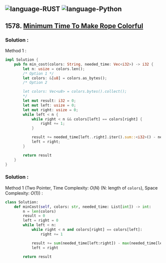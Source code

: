 ![language-RUST](https://img.shields.io/badge/%20-RUST-8d4004?style=for-the-badge&logo=RUST)
![language-Python](https://img.shields.io/badge/%20-Python-ffd43b?style=for-the-badge&logo=PYTHON)
---

## 1578. [Minimum Time To Make Rope Colorful](https://leetcode.com/problems/minimum-time-to-make-rope-colorful)

### Solution :

Method 1 :
```rust
impl Solution {
    pub fn min_cost(colors: String, needed_time: Vec<i32>) -> i32 {
        let n: usize = colors.len();
        /* Option 1 */
        let colors: &[u8] = colors.as_bytes();
        /* Option 2

        let colors: Vec<u8> = colors.bytes().collect();
        */
        let mut result: i32 = 0;
        let mut left: usize = 0;
        let mut right: usize = 0;
        while left < n {
            while right < n && colors[left] == colors[right] {
                right += 1;
            }

            result += needed_time[left..right].iter().sum::<i32>() - needed_time[left..right].iter().max().unwrap();
            left = right;
        }

        return result
    }
}
```

### Solution :

Method 1 (Two Pointer, Time Complexity: $O(N)$ (N: length of `colors`), Space Complexity: $O(1)$) :
```python
class Solution:
    def minCost(self, colors: str, needed_time: List[int]) -> int:
        n = len(colors)
        result = 0
        left = right = 0
        while left < n:
            while right < n and colors[right] == colors[left]:
                right += 1

            result += sum(needed_time[left:right]) - max(needed_time[left:right])
            left = right

        return result
```
